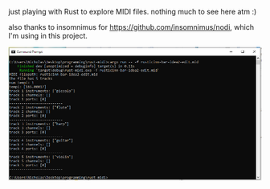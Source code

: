just playing with Rust to explore MIDI files. nothing much to see here atm :)    
    
also thanks to insomnimus for https://github.com/insomnimus/nodi, which I'm using in this project.    
    
![screenshot of command line output for the app](screenshot.png)